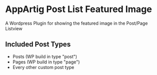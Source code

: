 # AppArtig Post List Featured Image
A Wordpress Plugin for showing the featured image in the Post/Page Listview

## Included Post Types
 - Posts (WP build in type "post")
 - Pages (WP build in type "page")
 - Every other custom post type

